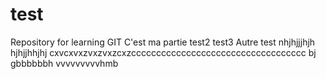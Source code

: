 # test
Repository for learning GIT
C'est ma partie
test2
test3
Autre test
nhjhjjjhjh
hjhjjhhjhj
cxvcxvxzvxzvxzcxzccccccccccccccccccccccccccccccccccc
bj gbbbbbbh vvvvvvvvvhmb
